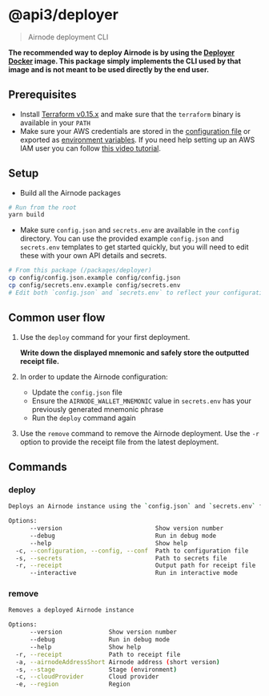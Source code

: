 # @api3/deployer

> Airnode deployment CLI

**The recommended way to deploy Airnode is by using the [Deployer Docker](../../docker/README.md) image. This package simply implements the CLI used by that image and is not meant to be used directly by the end user.**

## Prerequisites
* Install [Terraform v0.15.x](https://www.terraform.io/downloads.html) and make sure that the `terraform` binary is available in your `PATH`
* Make sure your AWS credentials are stored in the [configuration file](https://docs.aws.amazon.com/cli/latest/userguide/cli-configure-files.html#cli-configure-files-where) or exported as [environment variables](https://docs.aws.amazon.com/cli/latest/userguide/cli-configure-envvars.html#envvars-set). If you need help setting up an AWS IAM user you can follow [this video tutorial](https://www.youtube.com/watch?v=bT19B3IBWHE).

## Setup
* Build all the Airnode packages
```bash
# Run from the root
yarn build
```
* Make sure `config.json` and `secrets.env` are available in the `config` directory. You can use the provided example `config.json` and `secrets.env` templates to get started quickly, but you will need to edit these with your own API details and secrets.
```bash
# From this package (/packages/deployer)
cp config/config.json.example config/config.json
cp config/secrets.env.example config/secrets.env
# Edit both `config.json` and `secrets.env` to reflect your configuration
```

## Common user flow
1. Use the `deploy` command for your first deployment.

   **Write down the displayed mnemonic and safely store the outputted receipt file.**

2. In order to update the Airnode configuration:
    * Update the `config.json` file
    * Ensure the `AIRNODE_WALLET_MNEMONIC` value in `secrets.env` has your previously generated mnemonic phrase
    * Run the `deploy` command again
3. Use the `remove` command to remove the Airnode deployment. Use the `-r` option to provide the receipt file from the latest deployment.

## Commands
### deploy
```bash
Deploys an Airnode instance using the `config.json` and `secrets.env` files. This can be used for a new deployment or to update an existing deployment.

Options:
      --version                          Show version number                                                   [boolean]
      --debug                            Run in debug mode                                    [boolean] [default: false]
      --help                             Show help                                                             [boolean]
  -c, --configuration, --config, --conf  Path to configuration file             [string] [default: "config/config.json"]
  -s, --secrets                          Path to secrets file                   [string] [default: "config/secrets.env"]
  -r, --receipt                          Output path for receipt file          [string] [default: "output/receipt.json"]
      --interactive                      Run in interactive mode                               [boolean] [default: true]
```

### remove
```bash
Removes a deployed Airnode instance

Options:
      --version             Show version number                                                                    [boolean]
      --debug               Run in debug mode                                                     [boolean] [default: false]
      --help                Show help                                                                              [boolean]
  -r, --receipt             Path to receipt file                                                                    [string]
  -a, --airnodeAddressShort Airnode address (short version)                                                         [string]
  -s, --stage               Stage (environment)                                                                     [string]
  -c, --cloudProvider       Cloud provider                                                                          [string]
  -e, --region              Region                                                                                  [string]
```
